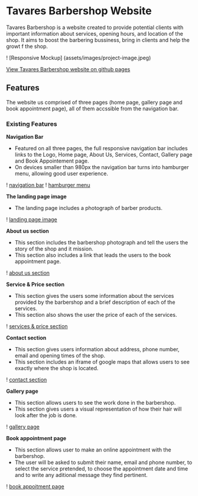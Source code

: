 # Tavares Barbershop Website 

Tavares Barbershop is a website created to provide potential clients with important information about services, opening hours, and location of the shop. It aims to boost the barbering bussiness, bring in clients and help the growt f the shop.

! [Responsive Mockup] (assets/images/project-image.jpeg)

[View Tavares Barbershop website on github pages](https://jmanager25.github.io/tavares-barbershop/)

## Features

The website us comprised of three pages (home page, gallery page and book appointment page), all of them accssible from the navigation bar.

### Existing Features 

__Navigation Bar__

  - Featured on all three pages, the full responsive navigation bar includes links to the Logo, Home page, About Us, Services, Contact, Gallery page and Book Appointement page.
  - On devices smaller than 980px the navigation bar turns into hamburger menu, allowing good user experience.

! [navigation bar](assets/images/navigationbar.jpeg)
! [hamburger menu](assets/images/hamburger-menu.jpeg)

__The landing page image__
 
  - The landing page includes a photograph of barber products.

 ! [landing page image](assets/images/landing-page-image.jpeg)

__About us section__

  - This section includes the barbershop photograph and tell the users the story of the shop and it mission.
  - This section also includes a link that leads the users to the book appointment page.

  ! [about us section](assets/images/About-us.jpeg)

__Service & Price section__  

   - This section gives the users some information about the services provided by the barbershop and a brief description of each of the services.
   - This section also shows the user the price of each of the services.

   ! [services & price section](assets/images/service-section.jpeg)

__Contact section__

   - This section gives users information about address, phone number, email and opening times of the shop.
   - This section includes an iframe of google maps that allows users to see exactly where the shop is located.

   ! [contact section](assets/images/contact.jpeg)

__Gallery page__

   - This section allows users to see the work done in the barbershop.
   - This section gives users a visual representation of how their hair will look after the job is done.

   ! [gallery page](assets/images/gallery.jpeg)

__Book appointment page__

   - This section allows user to make an online appointment with the barbershop.
   - The user will be asked to submit their name, email and phone number, to select the service pretended, to choose the appointment date and time and to write any aditional message they find pertinent. 

   ! [book appoitment page](assets/images/form.jpeg)



